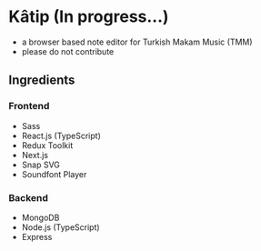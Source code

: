 # Kâtip (In progress...)
- a browser based note editor for Turkish Makam Music (TMM)
- please do not contribute

## Ingredients
### Frontend
- Sass
- React.js (TypeScript)
- Redux Toolkit
- Next.js
- Snap SVG
- Soundfont Player

### Backend
- MongoDB
- Node.js (TypeScript)
- Express
